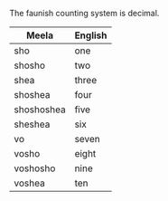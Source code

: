 The faunish counting system is decimal.

| Meela      | English |
| ---------- | ------- |
| sho        | one     |
| shosho     | two     |
| shea       | three   |
| shoshea    | four    |
| shoshoshea | five    |
| sheshea    | six     |
| vo         | seven   |
| vosho      | eight   |
| voshosho   | nine    |
| voshea     | ten     |
